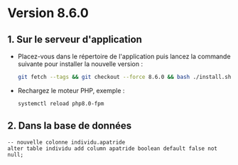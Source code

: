 # Version 8.6.0

## 1. Sur le serveur d'application

- Placez-vous dans le répertoire de l'application puis lancez la commande suivante
  pour installer la nouvelle version :

  ```bash
  git fetch --tags && git checkout --force 8.6.0 && bash ./install.sh
  ```

- Rechargez le moteur PHP, exemple :

  ```bash
  systemctl reload php8.0-fpm
  ```

## 2. Dans la base de données

```postgresql
-- nouvelle colonne individu.apatride
alter table individu add column apatride boolean default false not null;
```
